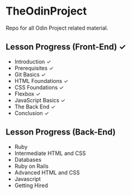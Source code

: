 # TheOdinProject

Repo for all Odin Project related material.

## Lesson Progress (Front-End) ✓

- Introduction ✓
- Prerequisites ✓
- Git Basics ✓
- HTML Foundations ✓
- CSS Foundations ✓
- Flexbox ✓
- JavaScript Basics ✓
- The Back End ✓
- Conclusion ✓

## Lesson Progress (Back-End)

- Ruby
- Intermediate HTML and CSS
- Databases
- Ruby on Rails
- Advanced HTML and CSS
- Javascript
- Getting Hired 
